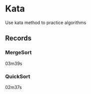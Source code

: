# Kata
Use kata method to practice algorithms

## Records
### MergeSort
03m39s
### QuickSort
02m37s
